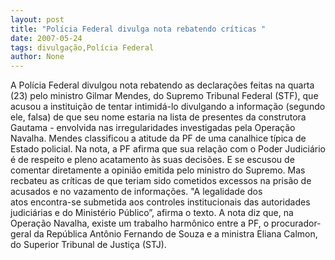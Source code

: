 ```yaml
---
layout: post
title: "Polícia Federal divulga nota rebatendo críticas "
date: 2007-05-24
tags: divulgação,Polícia Federal
author: None
---
```

A&nbsp;Pol&iacute;cia Federal divulgou&nbsp;nota rebatendo&nbsp;as declara&ccedil;&otilde;es feitas na quarta (23)&nbsp;pelo ministro Gilmar Mendes, do Supremo Tribunal Federal (STF), que acusou a institui&ccedil;&atilde;o&nbsp;de tentar intimid&aacute;-lo divulgando a informa&ccedil;&atilde;o (segundo ele, falsa) de que seu nome&nbsp;estaria na lista de presentes da construtora Gautama - envolvida nas irregularidades investigadas pela Opera&ccedil;&atilde;o Navalha.&nbsp;Mendes classificou a&nbsp;atitude da PF de uma canalhice t&iacute;pica de Estado policial. 
Na nota, a PF afirma que sua rela&ccedil;&atilde;o com o Poder Judici&aacute;rio &eacute; de respeito e pleno acatamento &agrave;s suas decis&otilde;es.&nbsp;E se escusou de comentar diretamente a opini&atilde;o emitida pelo ministro do Supremo. Mas recbateu as cr&iacute;ticas de que teriam sido cometidos excessos na pris&atilde;o de acusados e no vazamento de informa&ccedil;&otilde;es.
&quot;A legalidade dos atos&nbsp;encontra-se submetida aos controles institucionais das autoridades judici&aacute;rias e do Minist&eacute;rio P&uacute;blico&rdquo;, afirma o texto. A nota diz&nbsp;que, na Opera&ccedil;&atilde;o Navalha, existe um trabalho harm&ocirc;nico entre a PF, o&nbsp;procurador-geral da Rep&uacute;blica Ant&ocirc;nio Fernando de Souza e a ministra Eliana Calmon, do Superior Tribunal de Justi&ccedil;a (STJ).  
